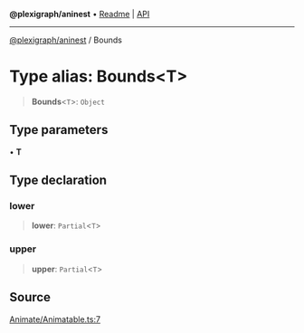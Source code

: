 **@plexigraph/aninest** • [Readme](../README.md) \| [API](../globals.md)

***

[@plexigraph/aninest](../README.md) / Bounds

# Type alias: Bounds\<T\>

> **Bounds**\<`T`\>: `Object`

## Type parameters

• **T**

## Type declaration

### lower

> **lower**: `Partial`\<`T`\>

### upper

> **upper**: `Partial`\<`T`\>

## Source

[Animate/Animatable.ts:7](https://github.com/plexigraph/aninest/blob/b607a0c/src/Animate/Animatable.ts#L7)
